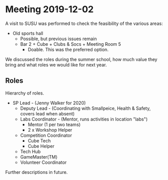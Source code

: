 # Meeting 2019-12-02

A visit to SUSU was performed to check the feasibility of the various areas:
- Old sports hall
  - Possible, but previous issues remain
  - Bar 2 + Cube + Clubs & Socs + Meeting Room 5
    - Doable. This was the preferred option.

We discussed the roles during the summer school, how much value they bring and what roles we would like for next year.

## Roles

Hierarchy of roles.

- SP Lead - (Jenny Walker for 2020)
    - Deputy Lead - (Coordinating with Smallpeice, Health & Safety, covers lead when absent)
    - Labs Coordinator - (Mentor, runs activities in location "labs")
        - Mentor (1 per two teams)
        - 2 x Workshop Helper
    - Competition Coordinator
        - Cube Tech
        - Cube Helper
    - Tech Hub
    - GameMaster(TM)
    - Volunteer Coordinator

Further descriptions in future.
